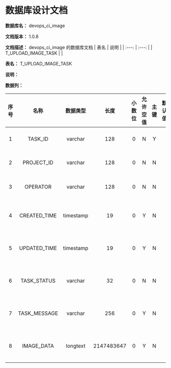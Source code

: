 # 数据库设计文档

**数据库名：** devops_ci_image

**文档版本：** 1.0.8

**文档描述：** devops_ci_image 的数据库文档
| 表名                  | 说明       |
| :---: | :---: |
| T_UPLOAD_IMAGE_TASK |  |

**表名：** <a>T_UPLOAD_IMAGE_TASK</a>

**说明：** 

**数据列：**

| 序号 | 名称 | 数据类型 |  长度  | 小数位 | 允许空值 | 主键 | 默认值 | 说明 |
| :---: | :---: | :---: | :---: | :---: | :---: | :---: | :---: | :---: |
|  1   | TASK_ID |   varchar   | 128 |   0    |    N     |  Y   |       | 任务 ID  |
|  2   | PROJECT_ID |   varchar   | 128 |   0    |    N     |  N   |       | 项目 ID  |
|  3   | OPERATOR |   varchar   | 128 |   0    |    N     |  N   |       | 操作员  |
|  4   | CREATED_TIME |   timestamp   | 19 |   0    |    Y     |  N   |       | 创建时间  |
|  5   | UPDATED_TIME |   timestamp   | 19 |   0    |    Y     |  N   |       | 修改时间  |
|  6   | TASK_STATUS |   varchar   | 32 |   0    |    N     |  N   |       | 任务状态  |
|  7   | TASK_MESSAGE |   varchar   | 256 |   0    |    Y     |  N   |       | 任务消息  |
|  8   | IMAGE_DATA |   longtext   | 2147483647 |   0    |    Y     |  N   |       | 镜像列表  |
